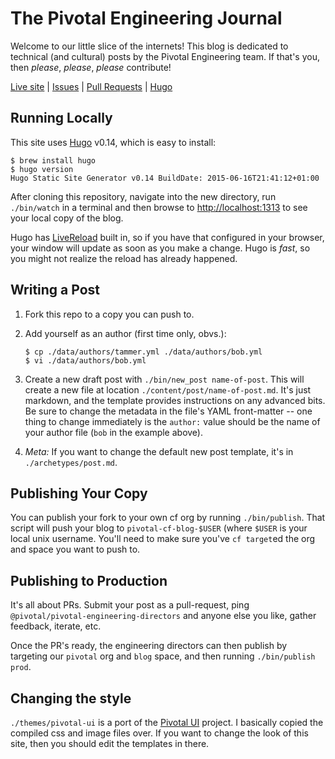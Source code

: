 # The Pivotal Engineering Journal

Welcome to our little slice of the internets!  This blog is dedicated to technical (and cultural) posts by the Pivotal Engineering team.  If that's you, then *please*, *please*, *please* contribute!

[Live site](http://engineering.pivotal.io/) | [Issues](https://github.com/pivotal/blog/issues) | [Pull Requests](https://github.com/pivotal/blog/pulls) | [Hugo](http://gohugo.io/)

## Running Locally

This site uses [Hugo](http://gohugo.io) v0.14, which is easy to install:

~~~
$ brew install hugo
$ hugo version
Hugo Static Site Generator v0.14 BuildDate: 2015-06-16T21:41:12+01:00
~~~

After cloning this repository, navigate into the new directory, run `./bin/watch` in a terminal and then browse to [http://localhost:1313](http://localhost:1313) to see your local copy of the blog.

Hugo has [LiveReload](http://livereload.com/) built in, so if you have that configured in your browser, your window will update as soon as you make a change.  Hugo is *fast*, so you might not realize the reload has already happened.

## Writing a Post

1. Fork this repo to a copy you can push to.
1. Add yourself as an author (first time only, obvs.):

    ~~~
    $ cp ./data/authors/tammer.yml ./data/authors/bob.yml
    $ vi ./data/authors/bob.yml
    ~~~

1. Create a new draft post with `./bin/new_post name-of-post`.  This will create a new file at location `./content/post/name-of-post.md`. It's just markdown, and the template provides instructions on any advanced bits.  Be sure to change the metadata in the file's YAML front-matter -- one thing to change immediately is the `author:` value should be the name of your author file (`bob` in the example above).

1. *Meta:* If you want to change the default new post template, it's in `./archetypes/post.md`.

## Publishing Your Copy

You can publish your fork to your own cf org by running `./bin/publish`.  That script will push your blog to `pivotal-cf-blog-$USER` (where `$USER` is your local unix username.  You'll need to make sure you've `cf target`ed the org and space you want to push to.

## Publishing to Production

It's all about PRs.  Submit your post as a pull-request, ping `@pivotal/pivotal-engineering-directors` and anyone else you like, gather feedback, iterate, etc.

Once the PR's ready, the engineering directors can then publish by targeting our `pivotal` org and `blog` space, and then running `./bin/publish prod`.

## Changing the style

`./themes/pivotal-ui` is a port of the [Pivotal UI](https://github.com/pivotal-cf/pivotal-ui) project.  I basically copied the compiled css and image files over.  If you want to change the look of this site, then you should edit the templates in there.
